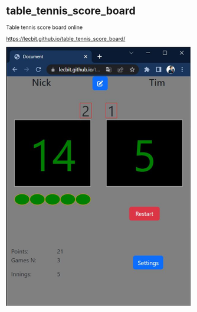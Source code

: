 # table_tennis_score_board
Table tennis score board online

https://lecbit.github.io/table_tennis_score_board/

<img src="https://github.com/lecbit/table_tennis_score_board/blob/main/preview.JPG" width="500">
